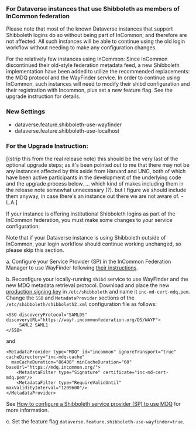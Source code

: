 ### For Dataverse instances that use Shibboleth as members of InCommon federation

Please note that most of the known Dataverse instances that support Shibboleth logins do so without being part of InCommon, and therefore are not affected. All such instances will be able to continue using the old login workflow without needing to make any configuration changes. 

For the relatively few instances using InCommon: Since InCommon discontinued their old-style federation metadata feed, a new Shibboleth implementation have been added to utilize the recommended replacements: the MDQ protocol and the WayFinder service. In order to continue using InCommon, such instances will need to modify their shibd configuration and their registration with Incommon, plus set a new feature flag. See the upgrade instruction for details.


### New Settings

- dataverse.feature.shibboleth-use-wayfinder
- dataverse.feature.shibboleth-use-localhost

### For the Upgrade Instruction:

[(strip this from the real release note) this should be the very last of the optional upgrade steps; as it's been pointed out to me that there may not be any instances affected by this aside from Harvard and UNC, both of which have been active participants in the development of the underlying code and the upgrade process below. ... which kind of makes including them in the release note somewhat unnecessary (?). but I figure we should include them anyway, in case there's an instance out there we are not aware of. - L.A.]


If your instance is offering institutional Shibboleth logins as part of the InCommon federation, you must make some changes to your service configuration:

Note that if your Dataverse instance is using Shibboleth outside of InCommon, your login workflow should continue working unchanged, so please skip this section.

a. Configure your Service Provider (SP) in the InCommon Federation Manager to use WayFinder following [their instructions](https://spaces.at.internet2.edu/display/federation/how-to-configure-service-to-use-wayfinder).

b. Reconfigure your locally-running `shibd` service to use WayFinder and the new MDQ metadata retrieval protocol.
Download and place the new [production signing key](https://spaces.at.internet2.edu/display/MDQ/production-mdq-signing-key) in `/etc/shibboleth` and name it `inc-md-cert-mdq.pem`.
Change the `SSO` and `MetadataProvider` sections of the `/etc/shibboleth/shibboleth2.xml` configuration file as follows:

```
<SSO discoveryProtocol="SAMLDS" discoveryURL="https://wayf.incommonfederation.org/DS/WAYF">
     SAML2 SAML1
</SSO>
```
and
```
<MetadataProvider type="MDQ" id="incommon" ignoreTransport="true" cacheDirectory="inc-mdq-cache"
  maxCacheDuration="86400" minCacheDuration="60" baseUrl="https://mdq.incommon.org/">
    <MetadataFilter type="Signature" certificate="inc-md-cert-mdq.pem"/>
    <MetadataFilter type="RequireValidUntil" maxValidityInterval="1209600"/>
</MetadataProvider>
```
See [How to configure a Shibboleth service provider (SP) to use MDQ](https://spaces.at.internet2.edu/display/MDQ/how-to-configure-shib-sp-to-use-mdq) for more information.

c. Set the feature flag `dataverse.feature.shibboleth-use-wayfinder=true`. 

